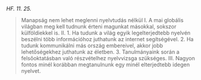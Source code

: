 *HF. 11. 25.*
>Manapság nem lehet meglenni nyelvtudás nélkül
>I. A mai globális világban meg kell tudnunk érteni magunkat másokkal, sokszor külföldiekkel is.
>II. 1. Ha tudunk a világ egyik legelterjedtebb nyelvén beszélni több információhoz juthatunk az internet segítségével.
>		2. Ha tudunk kommunikálni más ország embereivel, akkor jobb lehetőségekhez juthatunk az életben.
>		3. Tanulmányaink során a felsőoktatásban való részvételhez nyelvvizsga szükséges. 
>III. Nagyon fontos minél korábban megtanulnunk egy minél elterjedtebb idegen nyelvet.


